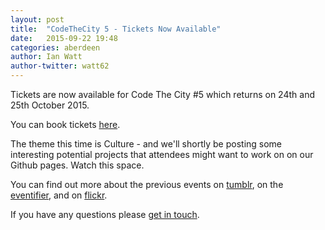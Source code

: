 ```yaml
---
layout: post
title:  "CodeTheCity 5 - Tickets Now Available"
date:   2015-09-22 19:48
categories: aberdeen
author: Ian Watt
author-twitter: watt62
---
```


Tickets are now available for Code The City #5 which returns on 24th and 25th October 2015.
 
You can book tickets [here](https://www.eventbrite.co.uk/e/codethecity-5-culture-tickets-18742322792?aff=es2).

The theme this time is Culture - and we'll shortly be posting some interesting potential projects that attendees might want to work on on our Github pages. Watch this space.

You can find out more about the previous events on [tumblr](http://codethecity.tumblr.com/), on the [eventifier](http://eventifier.com/event/ctc2/), and on [flickr](https://secure.flickr.com/search/?tags=ctc2).
  
If you have any questions please [get in touch](mailto:steve@codethecity.org). 
